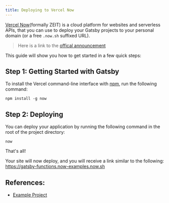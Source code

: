 ```yaml
---
title: Deploying to Vercel Now
---
```


[Vercel Now](https://vercel.com/now)(formally ZEIT) is a cloud platform for websites and serverless APIs, that you can use to deploy your Gatsby projects to your personal domain (or a free `.now.sh` suffixed URL).

> Here is a link to the [offical announcement](https://vercel.com/blog/zeit-is-now-vercel)

This guide will show you how to get started in a few quick steps:

## Step 1: Getting Started with Gatsby

To install the Vercel command-line interface with [npm](https://www.npmjs.com/), run the following command:

```shell
npm install -g now
```

## Step 2: Deploying

You can deploy your application by running the following command in the root of the project directory:

```shell
now
```

That's all!

Your site will now deploy, and you will receive a link similar to the following: https://gatsby-functions.now-examples.now.sh

## References:

- [Example Project](https://github.com/zeit/now/tree/master/examples/gatsby)
